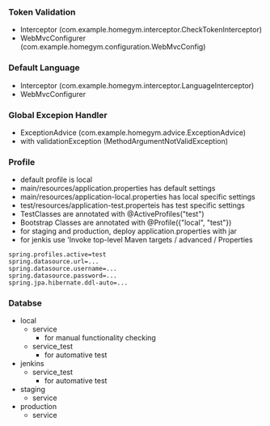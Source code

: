 ### Token Validation
- Interceptor (com.example.homegym.interceptor.CheckTokenInterceptor)
- WebMvcConfigurer (com.example.homegym.configuration.WebMvcConfig)

### Default Language
- Interceptor (com.example.homegym.interceptor.LanguageInterceptor)
- WebMvcConfigurer

### Global Excepion Handler
- ExceptionAdvice (com.example.homegym.advice.ExceptionAdvice)
- with validationException (MethodArgumentNotValidException)

### Profile
- default profile is local
- main/resources/application.properties has default settings
- main/resources/application-local.properties has local specific settings
- test/resources/application-test.properteis has test specific settings
- TestClasses are annotated with @ActiveProfiles("test")
- Bootstrap Classes are annotated with @Profile({"local", "test"})
- for staging and production, deploy application.properties with jar
- for jenkis use 'Invoke top-level Maven targets / advanced / Properties
```
spring.profiles.active=test
spring.datasource.url=...
spring.datasource.username=...
spring.datasource.password=...
spring.jpa.hibernate.ddl-auto=...
```

### Databse
- local
  - service
    - for manual functionality checking
  - service_test
    - for automative test
- jenkins
  - service_test
    - for automative test
- staging
  - service
- production
  - service

